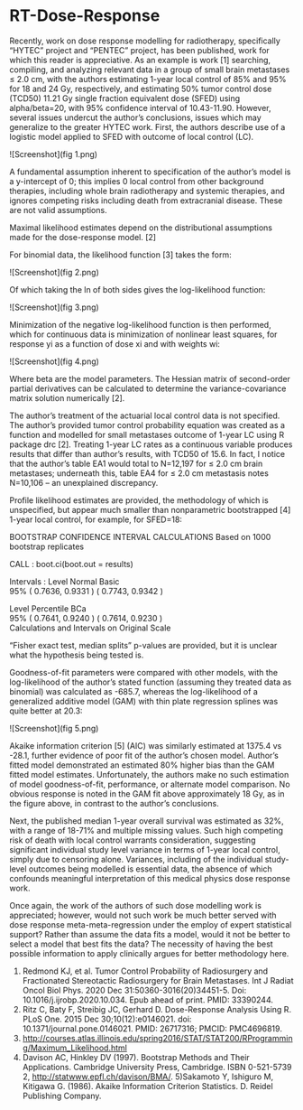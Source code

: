 # RT-Dose-Response

Recently, work on dose response modelling for radiotherapy, specifically “HYTEC” project and “PENTEC” project, has been published, work for which this reader is appreciative.
As an example is work [1] searching, compiling, and analyzing relevant data in a group of small brain metastases ≤ 2.0 cm, with the authors estimating 1-year local control of 85% and 95% for 18 and 24 Gy, respectively, and estimating 50% tumor control dose (TCD50) 11.21 Gy single fraction equivalent dose (SFED) using alpha/beta=20, with 95% confidence interval of 10.43-11.90. 
However, several issues undercut the author’s conclusions, issues which may generalize to the greater HYTEC work. First, the authors describe use of a logistic model applied to SFED with outcome of local control (LC). 

![Screenshot](fig 1.png)


A fundamental assumption inherent to specification of the author’s model is a y-intercept of 0; this implies 0 local control from other background therapies, including whole brain radiotherapy and systemic therapies, and ignores competing risks including death from extracranial disease. These are not valid assumptions.

Maximal likelihood estimates depend on the distributional assumptions made for the dose-response model. [2] 

For binomial data, the likelihood function [3] takes the form:

![Screenshot](fig 2.png)

Of which taking the ln of both sides gives the log-likelihood function:

![Screenshot](fig 3.png)

Minimization of the negative log-likelihood function is then performed, which for continuous data is minimization of nonlinear least squares, for response yi as a function of dose xi and with weights wi:

![Screenshot](fig 4.png)

Where beta are the model parameters. The Hessian matrix of second-order partial derivatives can be calculated to determine the variance-covariance matrix solution numerically [2]. 

The author’s treatment of the actuarial local control data is not specified. The author’s provided tumor control probability equation was created as a function and modelled for small metastases outcome of 1-year LC using R package drc [2]. Treating 1-year LC rates as a continuous variable produces results that differ than author’s results, with TCD50 of 15.6. In fact, I notice that the author’s table EA1 would total to N=12,197 for ≤ 2.0 cm brain metastases; underneath this, table EA4 for ≤ 2.0 cm metastasis notes N=10,106 – an unexplained discrepancy.

Profile likelihood estimates are provided, the methodology of which is unspecified, but appear much smaller than nonparametric bootstrapped [4] 1-year local control, for example, for SFED=18: 

BOOTSTRAP CONFIDENCE INTERVAL CALCULATIONS
Based on 1000 bootstrap replicates

CALL : 
boot.ci(boot.out = results)

Intervals : 
Level      Normal              Basic         
95%   ( 0.7636,  0.9331 )   ( 0.7743,  0.9342 )  

Level     Percentile            BCa          
95%   ( 0.7641,  0.9240 )   ( 0.7614,  0.9230 )  
Calculations and Intervals on Original Scale

“Fisher exact test, median splits” p-values are provided, but it is unclear what the hypothesis being tested is.

Goodness-of-fit parameters were compared with other models, with the log-likelihood of the author’s stated function (assuming they treated data as binomial) was calculated as -685.7, whereas the log-likelihood of a generalized additive model (GAM) with thin plate regression splines was quite better at 20.3: 

![Screenshot](fig 5.png)

Akaike information criterion [5] (AIC) was similarly estimated at 1375.4 vs -28.1, further evidence of poor fit of the author’s chosen model.  Author’s fitted model demonstrated an estimated 80% higher bias than the GAM fitted model estimates. Unfortunately, the authors make no such estimation of model goodness-of-fit, performance, or alternate model comparison. No obvious response is noted in the GAM fit above approximately 18 Gy, as in the figure above, in contrast to the author’s conclusions.

Next, the published median 1-year overall survival was estimated as 32%, with a range of 18-71% and multiple missing values. Such high competing risk of death with local control warrants consideration, suggesting significant individual study level variance in terms of 1-year local control, simply due to censoring alone. Variances, including of the individual study-level outcomes being modelled is essential data, the absence of which confounds meaningful interpretation of this medical physics dose response work. 

Once again, the work of the authors of such dose modelling work is appreciated; however, would not such work be much better served with dose response meta-meta-regression under the employ of expert statistical support? Rather than assume the data fits a model, would it not be better to select a model that best fits the data? The necessity of having the best possible information to apply clinically argues for better methodology here.


1) Redmond KJ, et al. Tumor Control Probability of Radiosurgery and Fractionated Stereotactic Radiosurgery for Brain Metastases. Int J Radiat Oncol Biol Phys. 2020 Dec 31:50360-3016(20)34451-5. Doi: 10.1016/j.ijrobp.2020.10.034. Epub ahead of print. PMID: 33390244.
2) Ritz C, Baty F, Streibig JC, Gerhard D. Dose-Response Analysis Using R. PLoS One. 2015 Dec 30;10(12):e0146021. doi: 10.1371/journal.pone.0146021. PMID: 26717316; PMCID: PMC4696819.
3) http://courses.atlas.illinois.edu/spring2016/STAT/STAT200/RProgramming/Maximum_Likelihood.html
4) Davison AC, Hinkley DV (1997). Bootstrap Methods and Their Applications. Cambridge University Press, Cambridge. ISBN 0-521-5739 2, http://statwww.epfl.ch/davison/BMA/.
5)Sakamoto Y, Ishiguro M, Kitigawa G. (1986). Akaike Information Criterion Statistics. D. Reidel Publishing Company.




